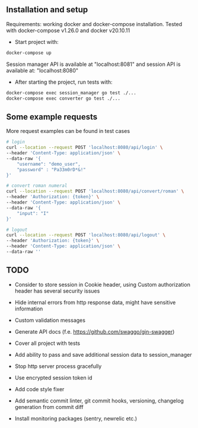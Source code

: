 Installation and setup
------------
Requirements: working docker and docker-compose installation. Tested with docker-compose v1.26.0 and docker v20.10.11

- Start project with:
```bash
docker-compose up
```
Session manager API is available at "localhost:8081" and session API is available at: "localhost:8080"

- After starting the project, run tests with:
```bash
docker-compose exec session_manager go test ./...
docker-compose exec converter go test ./...
```


Some example requests
------------

More request examples can be found in test cases

```bash
# login
curl --location --request POST 'localhost:8080/api/login' \
--header 'Content-Type: application/json' \
--data-raw '{
    "username": "demo_user",
    "password" : "Pa33m0rD*&!"
}'

# convert roman numeral
curl --location --request POST 'localhost:8080/api/convert/roman' \
--header 'Authorization: {token}' \
--header 'Content-Type: application/json' \
--data-raw '{
    "input": "I"
}'

# logout
curl --location --request POST 'localhost:8080/api/logout' \
--header 'Authorization: {token}' \
--header 'Content-Type: application/json' \
--data-raw ''
```


TODO
------------

- Consider to store session in Cookie header, using Custom authorization header has several security issues

- Hide internal errors from http response data, might have sensitive information

- Custom validation messages

- Generate API docs (f.e. https://github.com/swaggo/gin-swagger)

- Cover all project with tests

- Add ability to pass and save additional session data to session_manager

- Stop http server process gracefully

- Use encrypted session token id

- Add code style fixer

- Add semantic commit linter, git commit hooks, versioning, changelog generation from commit diff

- Install monitoring packages (sentry, newrelic etc.)


